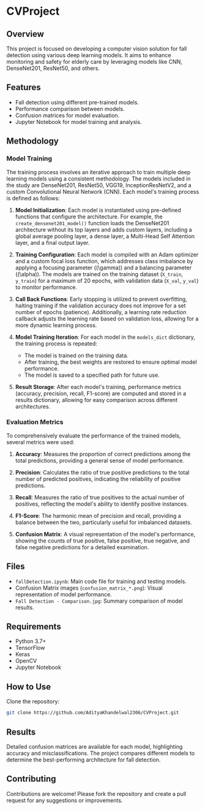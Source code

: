 # CVProject

## Overview
This project is focused on developing a computer vision solution for fall detection using various deep learning models. It aims to enhance monitoring and safety for elderly care by leveraging models like CNN, DenseNet201, ResNet50, and others.

## Features
- Fall detection using different pre-trained models.
- Performance comparison between models.
- Confusion matrices for model evaluation.
- Jupyter Notebook for model training and analysis.

## Methodology

### Model Training
The training process involves an iterative approach to train multiple deep learning models using a consistent methodology. The models included in the study are DenseNet201, ResNet50, VGG19, InceptionResNetV2, and a custom Convolutional Neural Network (CNN). Each model's training process is defined as follows:

1. **Model Initialization**: Each model is instantiated using pre-defined functions that configure the architecture. For example, the `create_densenet201_model()` function loads the DenseNet201 architecture without its top layers and adds custom layers, including a global average pooling layer, a dense layer, a Multi-Head Self Attention layer, and a final output layer.

2. **Training Configuration**: Each model is compiled with an Adam optimizer and a custom focal loss function, which addresses class imbalance by applying a focusing parameter (\(\gamma\)) and a balancing parameter (\(\alpha\)). The models are trained on the training dataset (`X_train`, `y_train`) for a maximum of 20 epochs, with validation data (`X_val`, `y_val`) to monitor performance.

3. **Call Back Functions**: Early stopping is utilized to prevent overfitting, halting training if the validation accuracy does not improve for a set number of epochs (patience). Additionally, a learning rate reduction callback adjusts the learning rate based on validation loss, allowing for a more dynamic learning process.

4. **Model Training Iteration**: For each model in the `models_dict` dictionary, the training process is repeated:
   - The model is trained on the training data.
   - After training, the best weights are restored to ensure optimal model performance.
   - The model is saved to a specified path for future use.

5. **Result Storage**: After each model's training, performance metrics (accuracy, precision, recall, F1-score) are computed and stored in a results dictionary, allowing for easy comparison across different architectures.

### Evaluation Metrics
To comprehensively evaluate the performance of the trained models, several metrics were used:

1. **Accuracy**: Measures the proportion of correct predictions among the total predictions, providing a general sense of model performance.

2. **Precision**: Calculates the ratio of true positive predictions to the total number of predicted positives, indicating the reliability of positive predictions.

3. **Recall**: Measures the ratio of true positives to the actual number of positives, reflecting the model's ability to identify positive instances.

4. **F1-Score**: The harmonic mean of precision and recall, providing a balance between the two, particularly useful for imbalanced datasets.

5. **Confusion Matrix**: A visual representation of the model's performance, showing the counts of true positive, false positive, true negative, and false negative predictions for a detailed examination.

## Files
- `fallDetection.ipynb`: Main code file for training and testing models.
- Confusion Matrix images (`confusion_matrix_*.png`): Visual representation of model performance.
- `Fall Detection - Comparison.jpg`: Summary comparison of model results.

## Requirements
- Python 3.7+
- TensorFlow
- Keras
- OpenCV
- Jupyter Notebook

## How to Use
Clone the repository:
```bash
git clone https://github.com/AdityaKhandelwal2306/CVProject.git
```

## Results
Detailed confusion matrices are available for each model, highlighting accuracy and misclassifications. The project compares different models to determine the best-performing architecture for fall detection.

## Contributing
Contributions are welcome! Please fork the repository and create a pull request for any suggestions or improvements.
